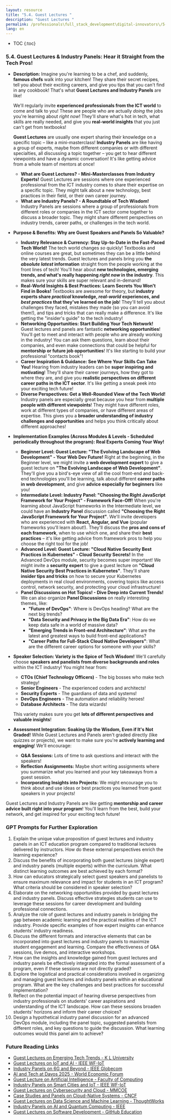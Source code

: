```yaml
---
layout: resource
title: "5.4. Guest Lectures "
description: "Guest Lectures "
permalink: /professionals\full_stack_development\digital-innovators\/5-4-guest-lectures-industry-panels/
lang: en
---
```


* TOC
{:toc}


### 5.4. Guest Lectures & Industry Panels:  Hear it Straight from the Tech Pros!

*   **Description:** Imagine you're learning to be a chef, and suddenly, **famous chefs** walk into your kitchen! They share their secret recipes, tell you about their exciting careers, and give you tips that you can't find in any cookbook! That's what **Guest Lectures and Industry Panels** are like!

    We'll regularly invite **experienced professionals from the ICT world** to come and talk to you!  These are people who are actually *doing* the jobs you're learning about *right now*! They'll share what's hot in tech, what skills are really needed, and give you **real-world insights** that you just can't get from textbooks!

    **Guest Lectures** are usually one expert sharing their knowledge on a specific topic – like a mini-masterclass! **Industry Panels** are like having a group of experts, maybe from different companies or with different specialties, all discussing a topic together – you get to hear different viewpoints and have a dynamic conversation! It's like getting advice from a whole team of mentors at once!

    *   **What are Guest Lectures? - Mini-Masterclasses from Industry Experts!** Guest Lectures are sessions where one experienced professional from the ICT industry comes to share their expertise on a specific topic. They might talk about a new technology, best practices in their field, or their own career journey.
    *   **What are Industry Panels? -  A Roundtable of Tech Wisdom!** Industry Panels are sessions where a group of professionals from different roles or companies in the ICT sector come together to discuss a broader topic.  They might share different perspectives on industry trends, career paths, or challenges in the tech world.

*   **Purpose & Benefits: Why are Guest Speakers and Panels So Valuable?**

    *   **Industry Relevance & Currency: Stay Up-to-Date in the Fast-Paced Tech World!**  The tech world changes *so* quickly! Textbooks and online courses are great, but sometimes they can be a little behind the very latest trends.  Guest lectures and panels bring you **the *absolute latest* information** straight from the people working at the front lines of tech! You'll hear about **new technologies, emerging trends, and what's really happening *right now* in the industry**. This makes sure your skills are super relevant and in-demand!
    *   **Real-World Insights & Best Practices: Learn Secrets You Won't Find in Books!**  Textbooks are awesome for theory, but **industry experts share *practical* knowledge, *real-world* experiences, and *best practices* that they've learned on the job**! They'll tell you about challenges they faced, mistakes they made (so you can avoid them!), and tips and tricks that can really make a difference. It's like getting the "insider's guide" to the tech industry!
    *   **Networking Opportunities: Start Building Your Tech Network!**  Guest lectures and panels are fantastic **networking opportunities**! You'll get to meet and interact with people who are already working in the industry! You can ask them questions, learn about their companies, and even make connections that could be helpful for **mentorship or future job opportunities**! It's like starting to build your professional "contacts book"!
    *   **Career Inspiration & Guidance:  See Where Your Skills Can Take You!**  Hearing from industry leaders can be **super inspiring and motivating**! They'll share their career journeys, how they got to where they are, and give you **realistic perspectives on different career paths in the ICT sector**. It's like getting a sneak peek into your exciting tech future!
    *   **Diverse Perspectives:  Get a Well-Rounded View of the Tech World!**  Industry panels are especially great because you hear from **multiple people with different viewpoints**! They might have different roles, work at different types of companies, or have different areas of expertise. This gives you a **broader understanding of industry challenges and opportunities** and helps you think critically about different approaches!

*   **Implementation Examples (Across Modules & Levels - Scheduled periodically throughout the program):  Real Experts Coming Your Way!**

    *   **Beginner Level: Guest Lecture: "The Evolving Landscape of Web Development" -  Your Web Dev Future!**  Right at the beginning, in the Beginner level, we might invite a **web development expert** to give a guest lecture on **"The Evolving Landscape of Web Development"**.  They'll give you a bird's-eye view of all the cool front-end and back-end technologies you'll be learning, talk about different **career paths in web development**, and give **advice especially for beginners** like you!
    *   **Intermediate Level: Industry Panel: "Choosing the Right JavaScript Framework for Your Project" - Framework Face-Off!**  When you're learning about JavaScript frameworks in the Intermediate level, we could have an **Industry Panel** discussion called **"Choosing the Right JavaScript Framework for Your Project"**. We'll invite developers who are experienced with **React, Angular, and Vue** (popular frameworks you'll learn about!). They'll discuss the **pros and cons of each framework**, when to use which one, and share their **best practices** – it's like getting advice from framework pros to help you choose the right tool for the job!
    *   **Advanced Level: Guest Lecture: "Cloud Native Security Best Practices in Kubernetes" -  Cloud Security Secrets!**  In the Advanced DevOps module, security becomes super important! We might invite a **security expert** to give a guest lecture on **"Cloud Native Security Best Practices in Kubernetes"**. They'll share **insider tips and tricks** on how to secure your Kubernetes deployments in real cloud environments, covering topics like access control, network security, and protecting your cloud infrastructure!
    *   **Panel Discussions on Hot Topics! -  Dive Deep into Current Trends!** We can also organize **Panel Discussions** on really interesting themes, like:
        *   **"Future of DevOps"**:  Where is DevOps heading? What are the next big trends?
        *   **"Data Security and Privacy in the Big Data Era"**: How do we keep data safe in a world of massive data?
        *   **"Emerging Trends in Front-end Architecture"**: What are the latest and greatest ways to build front-end applications?
        *   **"Career Paths for Full-Stack Cloud Native Developers"**:  What are the different career options for someone with your skills?

*   **Speaker Selection:  Variety is the Spice of Tech Wisdom!**  We'll carefully choose **speakers and panelists from diverse backgrounds and roles** within the ICT industry!  You might hear from:

    *   **CTOs (Chief Technology Officers)** -  The big bosses who make tech strategy!
    *   **Senior Engineers** -  The experienced coders and architects!
    *   **Security Experts** -  The guardians of data and systems!
    *   **DevOps Engineers** -  The automation and reliability heroes!
    *   **Database Architects** -  The data wizards!

    This variety makes sure you get **lots of different perspectives and valuable insights**!

*   **Assessment Integration:  Soaking Up the Wisdom, Even if It's Not Graded!**  While Guest Lectures and Panels aren't graded directly (like quizzes or projects), we want to make sure you're **actively learning and engaging**! We'll encourage:

    *   **Q&A Sessions:**  Lots of time to ask questions and interact with the speakers!
    *   **Reflection Assignments:**  Maybe short writing assignments where you summarize what you learned and your key takeaways from a guest session.
    *   **Incorporating Insights into Projects:** We might encourage you to think about and use ideas or best practices you learned from guest speakers in your projects!

Guest Lectures and Industry Panels are like getting **mentorship and career advice built right into your program**! You'll learn from the best, build your network, and get inspired for your exciting tech future!


### GPT Prompts for Further Exploration

1.  Explain the unique value proposition of guest lectures and industry panels in an ICT education program compared to traditional lectures delivered by instructors. How do these external perspectives enrich the learning experience?
2.  Discuss the benefits of incorporating both guest lectures (single expert) and industry panels (multiple experts) within the curriculum. What distinct learning outcomes are best achieved by each format?
3.  How can educators strategically select guest speakers and panelists to ensure maximum relevance and impact for students in an ICT program? What criteria should be considered in speaker selection?
4.  Elaborate on the networking opportunities provided by guest lectures and industry panels.  Discuss effective strategies students can use to leverage these sessions for career development and building professional connections.
5.  Analyze the role of guest lectures and industry panels in bridging the gap between academic learning and the practical realities of the ICT industry. Provide specific examples of how expert insights can enhance students' industry readiness.
6.  Discuss the different formats and interactive elements that can be incorporated into guest lectures and industry panels to maximize student engagement and learning.  Compare the effectiveness of Q&A sessions, live demos, and interactive workshops.
7.  How can the insights and knowledge gained from guest lectures and industry panels be effectively integrated into the formal assessment of a program, even if these sessions are not directly graded?
8.  Explore the logistical and practical considerations involved in organizing and managing guest lectures and industry panels within an educational program. What are the key challenges and best practices for successful implementation?
9.  Reflect on the potential impact of hearing diverse perspectives from industry professionals on students' career aspirations and understanding of the ICT landscape. How can these sessions broaden students' horizons and inform their career choices?
10. Design a hypothetical industry panel discussion for an advanced DevOps module, including the panel topic, suggested panelists from different roles, and key questions to guide the discussion. What learning outcomes would this panel aim to achieve?

### Future Reading Links

- [Guest Lectures on Emerging Tech Trends - K L University](https://www.kluniversity.in/ecs/guestlec.aspx)
- [Guest Lectures on IoT and AI - IEEE WF-IoT](https://wfiot2024.iot.ieee.org/content/industry-forum-panels)
- [Industry Panels on 6G and Beyond - IEEE Globecom](https://globecom2022.ieee-globecom.org/program/industry-panels)
- [AI and Tech at Davos 2025 - World Economic Forum](https://www.weforum.org/stories/2025/01/industries-in-the-intelligent-age-ai-tech-theme-davos-2025/)
- [Guest Lecture on Artificial Intelligence - Faculty of Computing](https://foc.kdu.ac.lk/news/the-guest-lecture-artificial-intelligence/)
- [Industry Panels on Smart Cities and IoT - IEEE WF-IoT](https://wfiot2024.iot.ieee.org/content/industry-forum-panels)
- [Guest Lectures on Cybersecurity and Cloud - MMCOE](https://mmcoe.edu.in/guest-lectures/)
- [Case Studies and Panels on Cloud-Native Systems - CNCF](https://www.cncf.io/)
- [Guest Lectures on Data Science and Machine Learning - ThoughtWorks](https://www.thoughtworks.com/insights)
- [Industry Panels on AI and Quantum Computing - IEEE](https://www.ieee.org/)
- [Guest Lectures on Software Development - GitHub Education](https://education.github.com/)
